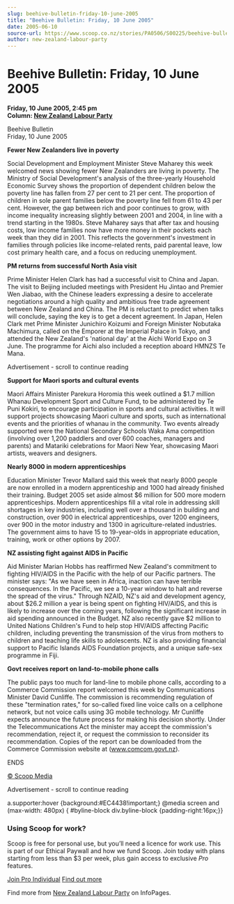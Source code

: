 ```yaml
---
slug: beehive-bulletin-friday-10-june-2005
title: "Beehive Bulletin: Friday, 10 June 2005"
date: 2005-06-10
source-url: https://www.scoop.co.nz/stories/PA0506/S00225/beehive-bulletin-friday-10-june-2005.htm
author: new-zealand-labour-party
---
```

Beehive Bulletin: Friday, 10 June 2005
======================================

**Friday, 10 June 2005, 2:45 pm**  
**Column: [New Zealand Labour Party](https://info.scoop.co.nz/New_Zealand_Labour_Party)**

Beehive Bulletin  
Friday, 10 June 2005

  
**Fewer New Zealanders live in poverty**

Social Development and Employment Minister Steve Maharey this week welcomed news showing fewer New Zealanders are living in poverty. The Ministry of Social Development's analysis of the three-yearly Household Economic Survey shows the proportion of dependent children below the poverty line has fallen from 27 per cent to 21 per cent. The proportion of children in sole parent families below the poverty line fell from 61 to 43 per cent. However, the gap between rich and poor continues to grow, with income inequality increasing slightly between 2001 and 2004, in line with a trend starting in the 1980s. Steve Maharey says that after tax and housing costs, low income families now have more money in their pockets each week than they did in 2001. This reflects the government's investment in families through policies like income-related rents, paid parental leave, low cost primary health care, and a focus on reducing unemployment.

**PM returns from successful North Asia visit**

Prime Minister Helen Clark has had a successful visit to China and Japan. The visit to Beijing included meetings with President Hu Jintao and Premier Wen Jiabao, with the Chinese leaders expressing a desire to accelerate negotiations around a high quality and ambitious free trade agreement between New Zealand and China. The PM is reluctant to predict when talks will conclude, saying the key is to get a decent agreement. In Japan, Helen Clark met Prime Minister Junichiro Koizumi and Foreign Minister Nobutaka Machimura, called on the Emporer at the Imperial Palace in Tokyo, and attended the New Zealand's 'national day' at the Aichi World Expo on 3 June. The programme for Aichi also included a reception aboard HMNZS Te Mana.

Advertisement - scroll to continue reading





**Support for Maori sports and cultural events**

Maori Affairs Minister Parekura Horomia this week outlined a $1.7 million Whanau Development Sport and Culture Fund, to be administered by Te Puni Kokiri, to encourage participation in sports and cultural activities. It will support projects showcasing Maori culture and sports, such as international events and the priorities of whanau in the community. Two events already supported were the National Secondary Schools Waka Ama competition (involving over 1,200 paddlers and over 600 coaches, managers and parents) and Matariki celebrations for Maori New Year, showcasing Maori artists, weavers and designers.

**Nearly 8000 in modern apprenticeships**

Education Minister Trevor Mallard said this week that nearly 8000 people are now enrolled in a modern apprenticeship and 1000 had already finished their training. Budget 2005 set aside almost $6 million for 500 more modern apprenticeships. Modern apprenticeships fill a vital role in addressing skill shortages in key industries, including well over a thousand in building and construction, over 900 in electrical apprenticeships, over 1200 engineers, over 900 in the motor industry and 1300 in agriculture-related industries. The government aims to have 15 to 19-year-olds in appropriate education, training, work or other options by 2007.

**NZ assisting fight against AIDS in Pacific**

Aid Minister Marian Hobbs has reaffirmed New Zealand's commitment to fighting HIV/AIDS in the Pacific with the help of our Pacific partners. The minister says: "As we have seen in Africa, inaction can have terrible consequences. In the Pacific, we see a 10-year window to halt and reverse the spread of the virus." Through NZAID, NZ's aid and development agency, about $26.2 million a year is being spent on fighting HIV/AIDS, and this is likely to increase over the coming years, following the significant increase in aid spending announced in the Budget. NZ also recently gave $2 million to United Nations Children's Fund to help stop HIV/AIDS affecting Pacific children, including preventing the transmission of the virus from mothers to children and teaching life skills to adolescents. NZ is also providing financial support to Pacific Islands AIDS Foundation projects, and a unique safe-sex programme in Fiji.

**Govt receives report on land-to-mobile phone calls**

The public pays too much for land-line to mobile phone calls, according to a Commerce Commission report welcomed this week by Communications Minister David Cunliffe. The commission is recommending regulation of these "termination rates," for so-called fixed line voice calls on a cellphone network, but not voice calls using 3G mobile technology. Mr Cunliffe expects announce the future process for making his decision shortly. Under the Telecommunications Act the minister may accept the commission's recommendation, reject it, or request the commission to reconsider its recommendation. Copies of the report can be downloaded from the Commerce Commission website at (www.comcom.govt.nz).

ENDS

  

[© Scoop Media](http://www.scoop.co.nz/about/terms.html)  

Advertisement - scroll to continue reading



a.supporter:hover {background:#EC4438!important;} @media screen and (max-width: 480px) { #byline-block div.byline-block {padding-right:16px;}}

### Using Scoop for work?

Scoop is free for personal use, but you’ll need a licence for work use. This is part of our Ethical Paywall and how we fund Scoop. Join today with plans starting from less than $3 per week, plus gain access to exclusive _Pro_ features.  
  
[Join Pro Individual](https://pro.scoop.co.nz/Individual/?from=ProIn24) [Find out more](https://pro.scoop.co.nz/using-scoop-for-work/?from=ProIn24)

Find more from [New Zealand Labour Party](https://info.scoop.co.nz/New_Zealand_Labour_Party) on InfoPages.